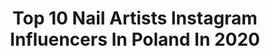 ---
title: Top 10 Nail Artists Instagram Influencers In Poland In 2020
description: >-
  Find top nail artists Instagram influencers in Poland in 2020. Most popular hashtags: #nailartist #paznokcie #whitenails #nails.
platform: Instagram
profiles:
  - username: "barbrafeszyn"
    fullname: >-
      Basia Góral
    location: "Poland"
    followers: 7084
    engagement: 615
    commentsToLikes: 0.065207
    id: ck5bv1zihiuic0i119thgjl77
    verified: false
    hashtags: "#tulipany, #nailac, #pastelsnails, #blingnails"
  - username: "lakierowerewolucje"
    fullname: >-
      Lakierowe rewolucje
    location: "Poland"
    followers: 2652
    engagement: 2466
    commentsToLikes: 0.357709
    id: ckaorukr1otka0i7875hhbgb4
    verified: false
    hashtags: "#nailfie, #yellownails, #darkrednails, #ignails"
  - username: "bonjourmaadam"
    fullname: >-
      Klaudynka
    location: "Poland"
    followers: 17480
    engagement: 381
    commentsToLikes: 0.092591
    id: ckaoyafjcgobm0i78ed9cub7r
    verified: false
    hashtags: "#neonnails, #piscartedit, #naturalife, #instapolish"
  - username: "paulina_pastuszak"
    fullname: >-
      Paulina Pastuszak
    location: "Poland"
    followers: 33088
    engagement: 260
    commentsToLikes: 0.080896
    id: ck5zphqu4sowx0i14019zsphi
    verified: false
    hashtags: "#hybrydy, #rabat, #wolnyweekend, #biznes"
  - username: "polish.lab.rat"
    fullname: >-
      All The Nail Polish Things
    location: "Poland"
    followers: 26356
    engagement: 380
    commentsToLikes: 0.066760
    id: ck6tnkz2ba22r0j711o3nuhsn
    verified: false
    hashtags: "#cocktailnails, #spritzersister, #youtubevideo, #plrcollabs"
  - username: "herman.alls"
    fullname: >-
      Martyna Zając
    location: "Poland"
    followers: 2810
    engagement: 2547
    commentsToLikes: 0.028497
    id: ck8tda2b22igi0j78qkfropfs
    verified: false
    hashtags: "#golf, #goodgirl, #polishcouple, #tattoogirl"
  - username: "kachukachu"
    fullname: >-
      Kacha Więcaszek
    location: "Poland"
    followers: 2653
    engagement: 1014
    commentsToLikes: 0.099020
    id: ck8t7lrqlh9rs0j789fk8ygzw
    verified: false
    hashtags: "#rado, #dobranoc, #zosta, #denim"
  - username: "pomalowanki_iwona_wilk"
    fullname: >-
      ꧂  ⅈ᭙ꪮꪀꪖ ᭙ⅈꪶӄ  ꧂
    location: "Poland"
    followers: 26734
    engagement: 207
    commentsToLikes: 0.030355
    id: ck0vzxu16bexb0i19ed9n4z77
    verified: false
    hashtags: "#mickey, #inspirednails, #nailslover, #glassnails"
  - username: "miss_deer_nails"
    fullname: >-
      Aneta Ujwary (Jeleń)
    location: "Poland"
    followers: 31167
    engagement: 299
    commentsToLikes: 0.016244
    id: ck13aqpoarp9x0i19whs1lnz3
    verified: false
    hashtags: "#stepbystep, #ujvarynails, #springtime, #beautifulnails"
  - username: "magdalena.kanadys"
    fullname: >-
      🌼мαg∂αℓєиα кαиα∂уѕ🌼
    location: "Poland"
    followers: 4614
    engagement: 599
    commentsToLikes: 0.049670
    id: ck5c5o5863uby0i116a3sljra
    verified: false
    hashtags: "#neonailpoland, #demakija, #nailsart, #longhairgolas"
---